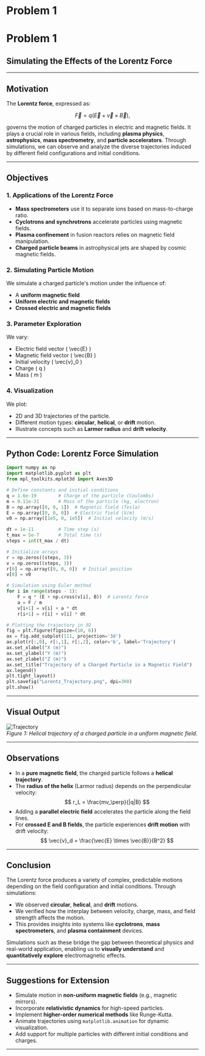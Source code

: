 # Problem 1
# Problem 1  
## Simulating the Effects of the Lorentz Force

---

## Motivation

The **Lorentz force**, expressed as:

$$
\vec{F} = q(\vec{E} + \vec{v} \times \vec{B}),
$$

governs the motion of charged particles in electric and magnetic fields. It plays a crucial role in various fields, including **plasma physics**, **astrophysics**, **mass spectrometry**, and **particle accelerators**. Through simulations, we can observe and analyze the diverse trajectories induced by different field configurations and initial conditions.

---

## Objectives

### 1. Applications of the Lorentz Force

- **Mass spectrometers** use it to separate ions based on mass-to-charge ratio.
- **Cyclotrons and synchrotrons** accelerate particles using magnetic fields.
- **Plasma confinement** in fusion reactors relies on magnetic field manipulation.
- **Charged particle beams** in astrophysical jets are shaped by cosmic magnetic fields.

### 2. Simulating Particle Motion

We simulate a charged particle's motion under the influence of:
- A **uniform magnetic field**
- **Uniform electric and magnetic fields**
- **Crossed electric and magnetic fields**

### 3. Parameter Exploration

We vary:
- Electric field vector \( \vec{E} \)
- Magnetic field vector \( \vec{B} \)
- Initial velocity \( \vec{v}_0 \)
- Charge \( q \)
- Mass \( m \)

### 4. Visualization

We plot:
- 2D and 3D trajectories of the particle.
- Different motion types: **circular**, **helical**, or **drift** motion.
- Illustrate concepts such as **Larmor radius** and **drift velocity**.

---

## Python Code: Lorentz Force Simulation

```python
import numpy as np
import matplotlib.pyplot as plt
from mpl_toolkits.mplot3d import Axes3D

# Define constants and initial conditions
q = 1.6e-19        # Charge of the particle (Coulombs)
m = 9.11e-31       # Mass of the particle (kg, electron)
B = np.array([0, 0, 1])  # Magnetic field (Tesla)
E = np.array([0, 0, 0])  # Electric field (V/m)
v0 = np.array([1e5, 0, 1e5])  # Initial velocity (m/s)

dt = 1e-11         # Time step (s)
t_max = 5e-7       # Total time (s)
steps = int(t_max / dt)

# Initialize arrays
r = np.zeros((steps, 3))
v = np.zeros((steps, 3))
r[0] = np.array([0, 0, 0])  # Initial position
v[0] = v0

# Simulation using Euler method
for i in range(steps - 1):
    F = q * (E + np.cross(v[i], B))  # Lorentz force
    a = F / m
    v[i+1] = v[i] + a * dt
    r[i+1] = r[i] + v[i] * dt

# Plotting the trajectory in 3D
fig = plt.figure(figsize=(10, 6))
ax = fig.add_subplot(111, projection='3d')
ax.plot(r[:,0], r[:,1], r[:,2], color='b', label='Trajectory')
ax.set_xlabel("X (m)")
ax.set_ylabel("Y (m)")
ax.set_zlabel("Z (m)")
ax.set_title("Trajectory of a Charged Particle in a Magnetic Field")
ax.legend()
plt.tight_layout()
plt.savefig("Lorentz_Trajectory.png", dpi=300)
plt.show()
```
---

## Visual Output

![Trajectory](Lorentz_Trajectory.png)  
*Figure 1: Helical trajectory of a charged particle in a uniform magnetic field.*

---

## Observations

- In a **pure magnetic field**, the charged particle follows a **helical trajectory**.
- The **radius of the helix** (Larmor radius) depends on the perpendicular velocity:
  $$
  r_L = \frac{mv_\perp}{|q|B}
  $$
- Adding a **parallel electric field** accelerates the particle along the field lines.
- For **crossed E and B fields**, the particle experiences **drift motion** with drift velocity:
  $$
  \vec{v}_d = \frac{\vec{E} \times \vec{B}}{B^2}
  $$

---

## Conclusion

The Lorentz force produces a variety of complex, predictable motions depending on the field configuration and initial conditions. Through simulations:

- We observed **circular**, **helical**, and **drift** motions.
- We verified how the interplay between velocity, charge, mass, and field strength affects the motion.
- This provides insights into systems like **cyclotrons**, **mass spectrometers**, and **plasma containment** devices.

Simulations such as these bridge the gap between theoretical physics and real-world application, enabling us to **visually understand** and **quantitatively explore** electromagnetic effects.

---

## Suggestions for Extension

- Simulate motion in **non-uniform magnetic fields** (e.g., magnetic mirrors).
- Incorporate **relativistic dynamics** for high-speed particles.
- Implement **higher-order numerical methods** like Runge-Kutta.
- Animate trajectories using `matplotlib.animation` for dynamic visualization.
- Add support for multiple particles with different initial conditions and charges.

---

